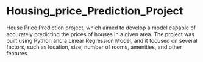 # Housing_price_Prediction_Project
House Price Prediction project, which aimed to develop a model capable of accurately predicting the prices of houses in a given area. The project was built using Python and a Linear Regression Model, and it focused on several factors, such as location, size, number of rooms, amenities, and other features.
